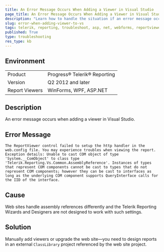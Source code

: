 ```yaml
---
title: An Error Message Occurs When Adding a Viewer in Visual Studio
page_title: An Error Message Occurs When Adding a Viewer in Visual Studio
description: "Learn how to handle the situation if an error message occurs when adding a viewer in Visual Studio."
slug: error-when-adding-viewer-to-vs
tags: telerik, reporting, troubleshoot, asp, net, webforms, reportviewer, error, message, when, adding, viewer, to, vs, visual, studio
published: True
type: troubleshooting
res_type: kb
---
```


## Environment

<table>
	<tbody>
		<tr>
			<td>Product</td>
			<td>Progress® Telerik® Reporting</td>
		</tr>
		<tr>
			<td>Version</td>
			<td>Q2 2012 and later</td>
		</tr>
	        <tr>
			<td>Report Viewers</td>
			<td>WinForms, WPF, ASP.NET</td>
		</tr>
	</tbody>
</table>

## Description

An error message occurs when adding a viewer in Visual Studio.

## Error Message

`The ReportViewer control failed to setup the http handler in the web.config file. You may experience troubles when viewing the report. Exception details: Unable to cast COM object of type 'System.__ComObject' to class type 'Telerik.Reporting.Vs.Common.AssemblyReference'. Instances of types that represent COM components cannot be cast to types that do not represent COM components; however they can be cast to interfaces as long as the underlying COM component supports QueryInterface calls for the IID of the interface.`

## Cause

Web sites handle assembly references differently and the Telerik Reporting Wizards and Designers are not designed to work with such settings.

## Solution  

Manually add viewers or upgrade the web site&mdash;you need to design reports in an external `ClassLibrary` project referenced by the web site project.
